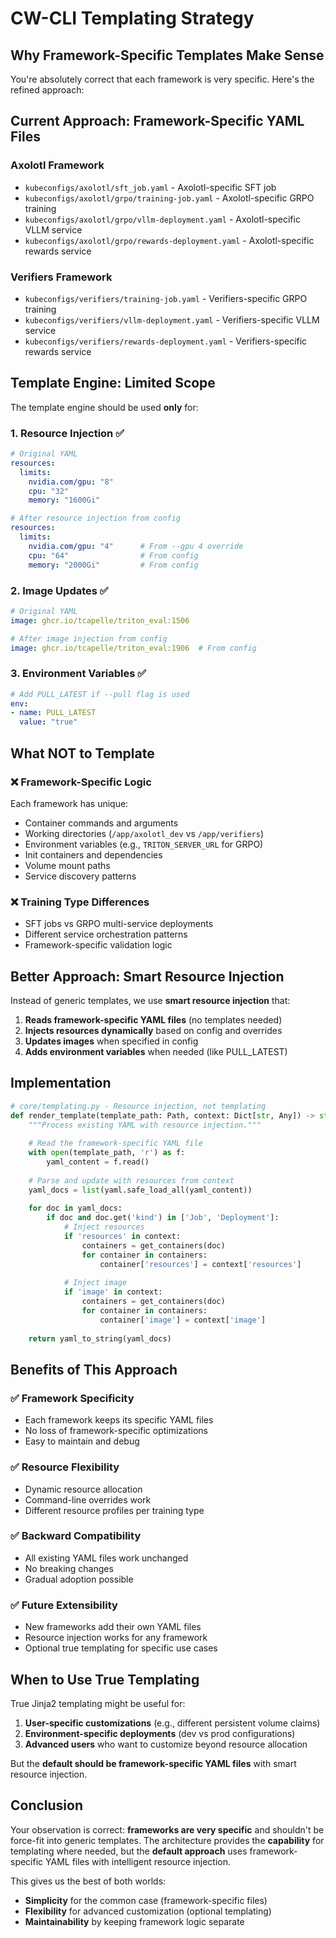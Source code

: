 # CW-CLI Templating Strategy

## Why Framework-Specific Templates Make Sense

You're absolutely correct that each framework is very specific. Here's the refined approach:

## Current Approach: Framework-Specific YAML Files

### **Axolotl Framework**
- `kubeconfigs/axolotl/sft_job.yaml` - Axolotl-specific SFT job
- `kubeconfigs/axolotl/grpo/training-job.yaml` - Axolotl-specific GRPO training
- `kubeconfigs/axolotl/grpo/vllm-deployment.yaml` - Axolotl-specific VLLM service
- `kubeconfigs/axolotl/grpo/rewards-deployment.yaml` - Axolotl-specific rewards service

### **Verifiers Framework**  
- `kubeconfigs/verifiers/training-job.yaml` - Verifiers-specific GRPO training
- `kubeconfigs/verifiers/vllm-deployment.yaml` - Verifiers-specific VLLM service
- `kubeconfigs/verifiers/rewards-deployment.yaml` - Verifiers-specific rewards service

## Template Engine: Limited Scope

The template engine should be used **only** for:

### 1. **Resource Injection** ✅
```yaml
# Original YAML
resources:
  limits:
    nvidia.com/gpu: "8"
    cpu: "32"
    memory: "1600Gi"

# After resource injection from config
resources:
  limits:
    nvidia.com/gpu: "4"      # From --gpu 4 override
    cpu: "64"                # From config
    memory: "2000Gi"         # From config
```

### 2. **Image Updates** ✅
```yaml
# Original YAML
image: ghcr.io/tcapelle/triton_eval:1506

# After image injection from config
image: ghcr.io/tcapelle/triton_eval:1906  # From config
```

### 3. **Environment Variables** ✅
```yaml
# Add PULL_LATEST if --pull flag is used
env:
- name: PULL_LATEST
  value: "true"
```

## What NOT to Template

### ❌ **Framework-Specific Logic**
Each framework has unique:
- Container commands and arguments
- Working directories (`/app/axolotl_dev` vs `/app/verifiers`)
- Environment variables (e.g., `TRITON_SERVER_URL` for GRPO)
- Init containers and dependencies
- Volume mount paths
- Service discovery patterns

### ❌ **Training Type Differences**
- SFT jobs vs GRPO multi-service deployments
- Different service orchestration patterns
- Framework-specific validation logic

## Better Approach: Smart Resource Injection

Instead of generic templates, we use **smart resource injection** that:

1. **Reads framework-specific YAML files** (no templates needed)
2. **Injects resources dynamically** based on config and overrides
3. **Updates images** when specified in config
4. **Adds environment variables** when needed (like PULL_LATEST)

## Implementation

```python
# core/templating.py - Resource injection, not templating
def render_template(template_path: Path, context: Dict[str, Any]) -> str:
    """Process existing YAML with resource injection."""
    
    # Read the framework-specific YAML file
    with open(template_path, 'r') as f:
        yaml_content = f.read()
    
    # Parse and update with resources from context
    yaml_docs = list(yaml.safe_load_all(yaml_content))
    
    for doc in yaml_docs:
        if doc and doc.get('kind') in ['Job', 'Deployment']:
            # Inject resources
            if 'resources' in context:
                containers = get_containers(doc)
                for container in containers:
                    container['resources'] = context['resources']
            
            # Inject image
            if 'image' in context:
                containers = get_containers(doc)
                for container in containers:
                    container['image'] = context['image']
    
    return yaml_to_string(yaml_docs)
```

## Benefits of This Approach

### ✅ **Framework Specificity**
- Each framework keeps its specific YAML files
- No loss of framework-specific optimizations
- Easy to maintain and debug

### ✅ **Resource Flexibility**
- Dynamic resource allocation
- Command-line overrides work
- Different resource profiles per training type

### ✅ **Backward Compatibility**
- All existing YAML files work unchanged
- No breaking changes
- Gradual adoption possible

### ✅ **Future Extensibility**
- New frameworks add their own YAML files
- Resource injection works for any framework
- Optional true templating for specific use cases

## When to Use True Templating

True Jinja2 templating might be useful for:

1. **User-specific customizations** (e.g., different persistent volume claims)
2. **Environment-specific deployments** (dev vs prod configurations)
3. **Advanced users** who want to customize beyond resource allocation

But the **default should be framework-specific YAML files** with smart resource injection.

## Conclusion

Your observation is correct: **frameworks are very specific** and shouldn't be force-fit into generic templates. The architecture provides the **capability** for templating where needed, but the **default approach** uses framework-specific YAML files with intelligent resource injection.

This gives us the best of both worlds:
- **Simplicity** for the common case (framework-specific files)
- **Flexibility** for advanced customization (optional templating)
- **Maintainability** by keeping framework logic separate